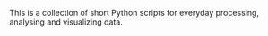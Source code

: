 This is a collection of short Python scripts for everyday processing, analysing and visualizing data.
